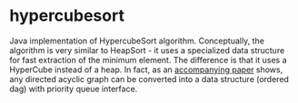 # hypercubesort
Java implementation of HypercubeSort algorithm. Conceptually, the algorithm is very similar to HeapSort - it uses a specialized data structure for fast extraction of the minimum element. The difference is that it uses a HyperCube instead of a heap. In fact, as an [accompanying paper](docs/ordered_dags.pdf) shows, any directed acyclic graph can be converted into a data structure (ordered dag) with priority queue interface.
